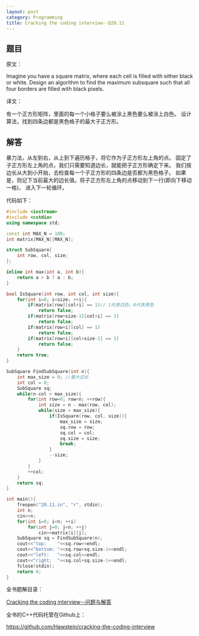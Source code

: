 ```yaml
---
layout: post
category: Programming
title: Cracking the coding interview--Q20.11
---
```


## 题目

原文：

Imagine you have a square matrix, where each cell is filled with 
either black or white. Design an algorithm to find the maximum 
subsquare such that all four borders are filled with black pixels.

译文：

有一个正方形矩阵，里面的每一个小格子要么被涂上黑色要么被涂上白色。
设计算法，找到四条边都是黑色格子的最大子正方形。

## 解答

暴力法，从左到右，从上到下遍历格子，将它作为子正方形左上角的点。
固定了子正方形左上角的点，我们只需要知道边长，就能把子正方形确定下来。
我们按边长从大到小开始，去检查每一个子正方形的四条边是否都为黑色格子。
如果是，则记下当前最大的边长值。将子正方形左上角的点移动到下一行(即向下移动一格)，
进入下一轮循环。

代码如下：

```cpp
#include <iostream>
#include <cstdio>
using namespace std;

const int MAX_N = 100;
int matrix[MAX_N][MAX_N];

struct SubSquare{
    int row, col, size;
};

inline int max(int a, int b){
    return a > b ? a : b;
}

bool IsSquare(int row, int col, int size){
    for(int i=0; i<size; ++i){
        if(matrix[row][col+i] == 1)// 1代表白色，0代表黑色
            return false;
        if(matrix[row+size-1][col+i] == 1)
            return false;
        if(matrix[row+i][col] == 1)
            return false;
        if(matrix[row+i][col+size-1] == 1)
            return false;
    }
    return true;
}

SubSquare FindSubSquare(int n){
    int max_size = 0; //最大边长
    int col = 0;
    SubSquare sq;
    while(n-col > max_size){
        for(int row=0; row<n; ++row){
            int size = n - max(row, col);
            while(size > max_size){
                if(IsSquare(row, col, size)){
                    max_size = size;
                    sq.row = row;
                    sq.col = col;
                    sq.size = size;
                    break;
                }
                --size;
            }
        }
        ++col;
    }
    return sq;
}

int main(){
    freopen("20.11.in", "r", stdin);
    int n;
    cin>>n;
    for(int i=0; i<n; ++i)
        for(int j=0; j<n; ++j)
            cin>>matrix[i][j];
    SubSquare sq = FindSubSquare(n);
    cout<<"top:    "<<sq.row<<endl;
    cout<<"bottom: "<<sq.row+sq.size-1<<endl;
    cout<<"left:   "<<sq.col<<endl;
    cout<<"right:  "<<sq.col+sq.size-1<<endl;
    fclose(stdin);
    return 0;
}
```


全书题解目录：

[Cracking the coding interview--问题与解答](/posts/ctci-solutions-contents.html)

全书的C++代码托管在Github上：

<https://github.com/Hawstein/cracking-the-coding-interview>

